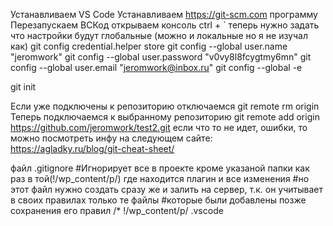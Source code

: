 Устанавливаем VS Code
Устанавливаем https://git-scm.com программу
Перезапускаем ВСКод
открываем консоль ctrl + `
теперь нужно задать что настройки будут глобальные (можно и локальные но я не изучал как)
git config credential.helper store
git config --global user.name "jeromwork"
git config --global user.password "v0vy8l8fcygtmy6mn"
git config --global user.email "jeromwork@inbox.ru"
git config --global -e


git init

Если уже подключены к репозиторию отключаемся
git remote rm origin
Теперь подключаемся к выбранному репозиторию
git remote add origin https://github.com/jeromwork/test2.git
если что то не идет, ошибки, то можно посмотреть инфу на следующем сайте:
https://agladky.ru/blog/git-cheat-sheet/




файл 
.gitignore
#Игнорирует все в проекте кроме указаной папки как раз в той(!/wp_content/p/) где находится плагин и все изменения 
#но этот файл нужно создать сразу же и залить на сервер, т.к. он учитывает в своих правилах только те файлы
#которые были добавлены позже сохранения его правил
/*
!/wp_content/p/
.vscode
